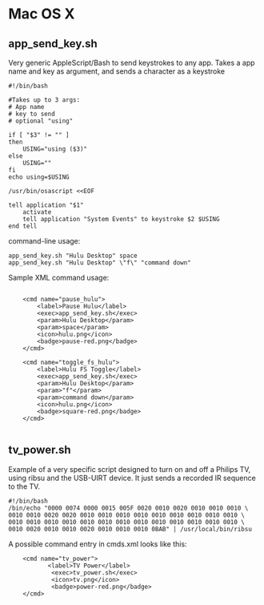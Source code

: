 



# Mac OS X #


## app\_send\_key.sh ##
Very generic AppleScript/Bash to send keystrokes to any app.  Takes a app name and key as argument, and sends a character as a keystroke

```
#!/bin/bash

#Takes up to 3 args:
# App name
# key to send
# optional "using" 

if [ "$3" != "" ]
then
    USING="using ($3)"
else
    USING=""
fi
echo using=$USING

/usr/bin/osascript <<EOF

tell application "$1"
    activate
    tell application "System Events" to keystroke $2 $USING
end tell

```


command-line usage:
```
app_send_key.sh "Hulu Desktop" space
app_send_key.sh "Hulu Desktop" \"f\" "command down"
```

Sample XML command usage:

```

    <cmd name="pause_hulu">
        <label>Pause Hulu</label>
        <exec>app_send_key.sh</exec>
        <param>Hulu Desktop</param>
        <param>space</param>
        <icon>hulu.png</icon>
        <badge>pause-red.png</badge>
    </cmd>

    <cmd name="toggle_fs_hulu">
        <label>Hulu FS Toggle</label>
        <exec>app_send_key.sh</exec>
        <param>Hulu Desktop</param>
        <param>"f"</param>
        <param>command down</param>
        <icon>hulu.png</icon>
        <badge>square-red.png</badge>
    </cmd>
	
```

## tv\_power.sh ##

Example of a very specific script designed to turn on and off a Philips TV, using ribsu and the USB-UIRT device.  It just sends a recorded IR sequence to the TV.

```
#!/bin/bash
/bin/echo "0000 0074 0000 0015 005F 0020 0010 0020 0010 0010 0010 \
0010 0010 0020 0020 0010 0010 0010 0010 0010 0010 0010 0010 0010 \
0010 0010 0010 0010 0010 0010 0010 0010 0010 0010 0010 0010 0010 \
0010 0020 0010 0010 0020 0010 0010 0010 0BAB" | /usr/local/bin/ribsu
```

A possible command entry in cmds.xml looks like this:
```
    <cmd name="tv_power">
           <label>TV Power</label>
            <exec>tv_power.sh</exec>
            <icon>tv.png</icon>
            <badge>power-red.png</badge>
    </cmd>
```